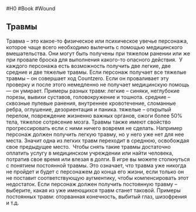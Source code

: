 #H0 #Book #Wound
## Травмы
Травма – это какое-то физическое или психическое увечье персонажа, которое чаще всего необходимо вылечить с помощью медицинского вмешательства. Они могут быть получены при тяжелом ранении или же при провале броска для выполнения какого-то опасного действия. 
У каждого персонажа есть возможность получить две легкие, две средние и две тяжелые травмы. Если персонаж получает все тяжелые травмы – он совершает ход Countzero. Если он проваливает эту проверку и после этого немедленно не получает медицинскую помощь — он умирает.
Примеры разных травм:
легкие – синяки, неглубокие порезы, вывихи суставов, головокружение и тошнота.
средние – сквозные пулевые ранения, внутреннее кровотечение, сломанные ребра, оглушение, дезориентация и паника.
тяжелые – открытый перелом, повреждение жизненно важных органов, ожоги более 50% тела, тяжелое сотрясение мозга.
Травмы также имеют свойство прогрессировать если с ними ничего вовремя не сделать. Например персонаж должен получить легкую травму, но у него уже нет для нее места. Значит одна из легких травм переходит в среднюю, освобождая свое предыдущее место. 
Чтобы снять такие травмы достаточно оплатить услугу в медицинском учреждении или найти человека, потратив свое время или влезая в долги.
В игре вы можете столкнуться с понятием постоянной травмы. Это означает, что травма уже никогда не пройдет и будет с персонажем до конца его жизни, если только он не поставит соответствующую аугментику, чтобы компенсировать этот недостаток. Если персонаж должен получить постоянную травму – выберите, какая из уже имеющихся травм станет таковой.
Примеры постоянных травм: оторванная конечность, выбитый глаз, шизофрения и т.д.